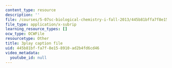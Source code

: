 ```yaml
---
content_type: resource
description: ''
file: /courses/5-07sc-biological-chemistry-i-fall-2013/445b81bffa7f8e158910ad2b4fd6cd46_zdage-Lp8m4.srt
file_type: application/x-subrip
learning_resource_types: []
ocw_type: OCWFile
resourcetype: Other
title: 3play caption file
uid: 445b81bf-fa7f-8e15-8910-ad2b4fd6cd46
video_metadata:
  youtube_id: null
---
```

